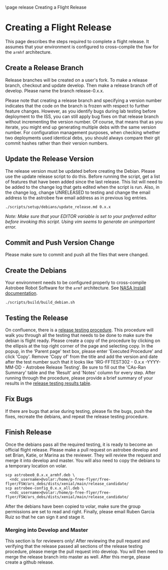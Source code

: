 \page release Creating a Flight Release

# Creating a Flight Release

This page describes the steps required to complete a flight release. It assumes
that your environment is configured to cross-compile the fsw for the `armhf`
architecture.

## Create a Release Branch

Release branches will be created on a user's fork. To make a release branch,
checkout and update develop. Then make a release branch off of develop. Please
name the branch release-0.x.x.


Please note that creating a release branch and specifying a version number
indicates that the code on the branch is frozen with respect to further
feature changes. However, as you identify bugs during lab testing before
deployment to the ISS, you can still apply bug fixes on that release branch
without incrementing the version number. Of course, that means that as you
iterate, you might end up generating multiple debs with the same version number.
For configuration management purposes, when checking whether two deployments
used identical debs, you should always compare their git commit hashes rather
than their version numbers.

## Update the Release Version

The release version must be updated before creating the Debian. Please use
the update release script to do this. Before running the script, get a list of
features that have been added since the last release. This list will need to be
added to the change log that gets edited when the script is run. Also, in the
change log, change UNRELEASED to testing and change the email address to the
astrobee fsw email address as in previous log entries.

    ./scripts/setup/debians/update_release.md 0.x.x


*Note: Make sure that your EDITOR variable is set to your preferred editor
before invoking this script. Using vim seems to generate an unimportant error.*

## Commit and Push Version Change

Please make sure to commit and push all the files that were changed.


## Create the Debians

Your environment needs to be configured properly to cross-compile Astrobee
Robot Software for the `armf` architecture. See
[NASA Install documentation](NASA_INSTALL.md).

    ./scripts/build/build_debian.sh


## Testing the Release

On confluence, there is a [release testing procedure](https://babelfish.arc.nasa.gov/confluence/display/FFFSW/IRG-FFTEST302+-+Astrobee+Release+Testing).
This procedure will walk you through all the testing that needs to be done to
make sure the debian is flight ready. Please create a copy of the procedure by
clicking on the ellipsis at the top right corner of the page and selecting copy.
In the popup, in the 'Parent page' text box, please enter 'Executed Procedure'
and click 'Copy'. Remove 'Copy of' from the title and add the version and date
after the test number such that it looks like
'IRG-FFTEST302 - 0.x.x -YYYY-MM-DD - Astrobee Release Testing'. Be sure to fill
out the 'CAs-Ran Summary' table and the 'Result' and 'Notes' column for every
step. After running through the procedure, please provide a brief summary of
your results in the
[release testing results table](https://babelfish.arc.nasa.gov/confluence/display/FFFSW/Release+Testing+Results).

## Fix Bugs

If there are bugs that arise during testing, please fix the bugs, push the
fixes, recreate the debians, and repeat the release testing procedure.

## Finish Release

Once the debians pass all the required testing, it is ready to become an
official flight release. Please make a pull request on astrobee develop and set
Brian, Katie, or Marina as the reviewer. They will review the request and merge
it into develop and master. You will also need to copy the debians to a
temporary location on volar.

    scp astrobee0_0.x.x_armhf.deb \
      <ndc_username>@volar:/home/p-free-flyer/free-flyer/FSW/ars_debs/dists/xenial/main/release_candidate/
    scp astrobee-config_0.x.x_all.deb \
      <ndc_username>@volar:/home/p-free-flyer/free-flyer/FSW/ars_debs/dists/xenial/main/release_candidate/


After the debians have been copied to volar, make sure the group permissions are
set to read and right. Finally, please email Ruben Garcia Ruiz so that he can
sign it and stage it.

### Merging into Develop and Master

This section is for reviewers only! After reviewing the pull request and
verifying that the release passed all sections of the release testing procedure,
please merge the pull request into develop. You will then need to merge the
release branch into master as well. After this merge, please create a github
release.
